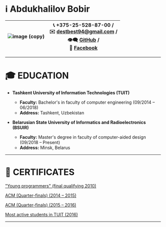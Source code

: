 # ℹ️ Abdukhalilov Bobir
|![image (copy)](https://user-images.githubusercontent.com/38331113/65333571-6cb19e80-dbc9-11e9-8fd7-a1386d9a1248.png)|📞 +375-25-528-87-00 /<br> ✉️ destbest94@gmail.com /<br> 👁‍🗨 [GitHub](https://github.com/destbest94/) /<br> 📢 [Facebook](https://facebook.com/bobur.abduxalilov.1)|
|----|----|
----

# 🎓 EDUCATION
- **Tashkent University of Information Technologies (TUIT)**
  - **Faculty:** Bachelor's in faculty of computer engineering (09/2014 – 06/2018)
  - **Address:** Tashkent, Uzbekistan
  
- **Belarusian State University of Informatics and Radioelectronics (BSUIR)**
  - **Faculty:** Master's degree in faculty of computer-aided design (09/2018 – Present)
  - **Address:** Minsk, Belarus

----

# 🏅 CERTIFICATES
["Young programmers" (final qualifying 2010)](https://ibb.co/7zKsbF1)

[ACM (Quarter-finals) (2014 – 2015)](https://ibb.co/GPF6R4q)

[ACM (Quarter-finals) (2015 – 2016)](https://ibb.co/Ntxz89f)

[Most active students in TUIT (2016)](https://ibb.co/SynWBM8)

----